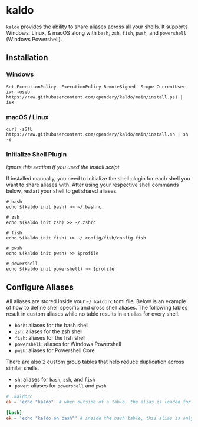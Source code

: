 # kaldo

`kaldo` provides the ability to share aliases across all your shells. It supports Windows, Linux, & macOS along with `bash`, `zsh`, `fish`, `pwsh`, and `powershell` (Windows Powershell).

## Installation

### Windows

```shell
Set-ExecutionPolicy -ExecutionPolicy RemoteSigned -Scope CurrentUser
iwr -useb https://raw.githubusercontent.com/cpendery/kaldo/main/install.ps1 | iex
```

### macOS / Linux

```
curl -sSfL https://raw.githubusercontent.com/cpendery/kaldo/main/install.sh | sh -s
```


### Initialize Shell Plugin

_ignore this section if you used the install script_

If installed manually, you need to initialize the shell plugin for each shell you want to share aliases with. After using your respective shell commands below, restart your shell to get shared aliases.

```shell
# bash
echo $(kaldo init bash) >> ~/.bashrc

# zsh
echo $(kaldo init zsh) >> ~/.zshrc

# fish
echo $(kaldo init fish) >> ~/.config/fish/config.fish

# pwsh
echo $(kaldo init pwsh) >> $profile

# powershell
echo $(kaldo init powershell) >> $profile
```

## Configure Aliases

All aliases are stored inside your `~/.kaldorc` toml file. Below is an example of how to define shell specific and cross shell aliases. The following tables result in custom aliases while no table results in an alias for every shell.

- `bash`: aliases for the bash shell
- `zsh`: aliases for the zsh shell
- `fish`: aliases for the fish shell
- `powershell`: aliases for Windows Powershell
- `pwsh`: aliases for Powershell Core

There are also 2 custom group tables that help reduce duplication across similar shells.

- `sh`: aliases for `bash`, `zsh`, and `fish`
- `power`: aliases for `powershell` and `pwsh`

```toml
# .kaldorc
ek = 'echo "kaldo"' # when outside of a table, the alias is loaded for all your shells

[bash]
ek = 'echo "kaldo on bash"' # inside the bash table, this alias is only provided for bash and overrides your shared alias
```